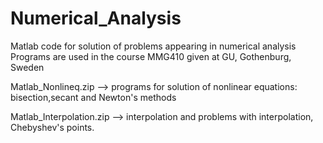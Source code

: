 # Numerical_Analysis
Matlab code for solution of problems appearing in numerical analysis
Programs are used in the course MMG410 given at GU, Gothenburg, Sweden

Matlab_Nonlineq.zip -->  programs for solution of nonlinear equations: bisection,secant and Newton's methods

Matlab_Interpolation.zip --> interpolation and problems with interpolation, Chebyshev's points.
